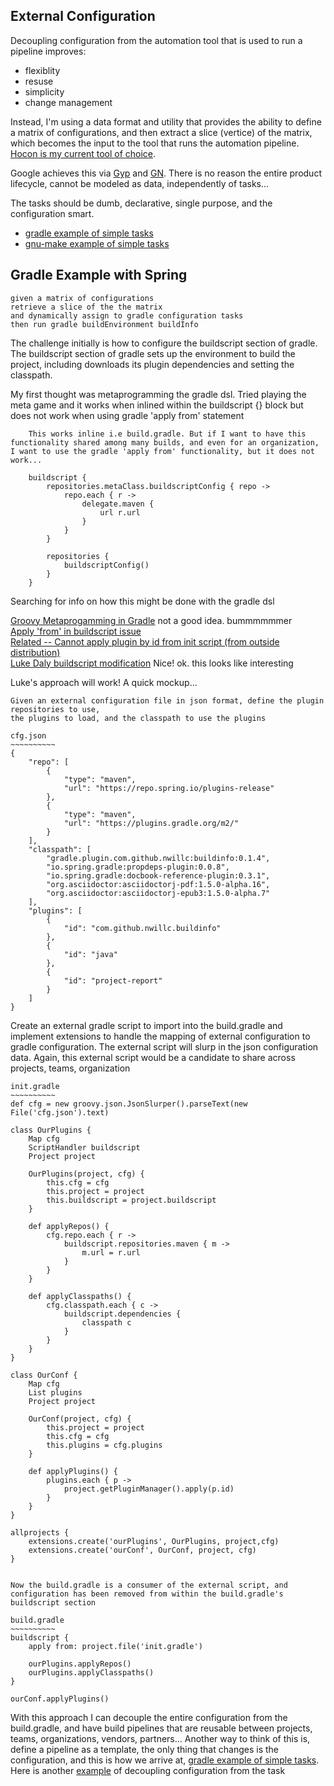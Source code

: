 External Configuration
---
Decoupling configuration from the automation tool that is used to run a pipeline improves:  

* flexiblity  
* resuse  
* simplicity  
* change management  

Instead, I'm using a data format and utility that provides the ability to define a matrix of configurations, 
and then extract a slice (vertice) of the matrix, which becomes the input to the tool that
runs the automation pipeline. [Hocon is my current tool of choice](https://github.com/138over/woo-config).   

Google achieves this via [Gyp](https://gyp.gsrc.io) and [GN](https://chromium.googlesource.com/chromium/src/tools/gn/).  There is no reason the entire product lifecycle, cannot be modeled as data, independently of tasks...

The tasks should be dumb, declarative, single purpose, and the configuration smart. 

* [gradle example of simple tasks](https://github.com/138over/woo-docs/blob/master/src/workspaces/gradle.tasks.md)  
* [gnu-make  example of simple tasks](https://github.com/138over/woo-docs/blob/master/src/workspaces/makefile.target.md)  

Gradle Example with Spring
---
```
given a matrix of configurations
retrieve a slice of the the matrix
and dynamically assign to gradle configuration tasks
then run gradle buildEnvironment buildInfo
```

The challenge initially is how to configure the buildscript section of gradle. 
The buildscript section of gradle sets up the environment to build the project, including downloads its plugin dependencies and setting the classpath.  

My first thought was metaprogramming the gradle dsl. Tried playing the meta 
game and it works when inlined within the buildscript {} block but does not 
work when using gradle 'apply from' statement

```
    This works inline i.e build.gradle. But if I want to have this functionality shared among many builds, and even for an organization, I want to use the gradle 'apply from' functionality, but it does not work... 

    buildscript {
        repositories.metaClass.buildscriptConfig { repo ->
            repo.each { r ->
                delegate.maven {
                    url r.url
                }
            }
        }

        repositories {
            buildscriptConfig()
        }
    }
```

Searching for info on how this might be done with the gradle dsl  

[Groovy Metaprogamming in Gradle](https://github.com/gradle/gradle/issues/2173) not a good idea. bummmmmmer   
[Apply 'from' in buildscript issue](https://github.com/gradle/kotlin-dsl/issues/497)   
[Related -- Cannot apply plugin by id from init script (from outside distribution)](https://github.com/gradle/gradle/issues/1322)   
[Luke Daly buildscript modification](https://discuss.gradle.org/t/how-can-you-use-an-init-script-to-specify-a-repo-dependency-for-a-plugin-jar-but-allow-version-to-be-configured-in-builds-root-project/5416/4)  Nice! ok. this looks like interesting   

Luke's approach will work!  A quick mockup...  

```
Given an external configuration file in json format, define the plugin repositories to use, 
the plugins to load, and the classpath to use the plugins

cfg.json
~~~~~~~~~~
{
    "repo": [ 
        {
            "type": "maven",
            "url": "https://repo.spring.io/plugins-release"
        },
        {
            "type": "maven",
            "url": "https://plugins.gradle.org/m2/"
        }
    ],
    "classpath": [
        "gradle.plugin.com.github.nwillc:buildinfo:0.1.4",
        "io.spring.gradle:propdeps-plugin:0.0.8",
        "io.spring.gradle:docbook-reference-plugin:0.3.1",
        "org.asciidoctor:asciidoctorj-pdf:1.5.0-alpha.16",
        "org.asciidoctor:asciidoctorj-epub3:1.5.0-alpha.7"
    ],
    "plugins": [
        {
            "id": "com.github.nwillc.buildinfo"
        },
        {
            "id": "java"
        },
        {
            "id": "project-report"
        }
    ]
}
```

Create an external gradle script to import into the build.gradle and implement 
extensions to handle the mapping of external configuration to gradle configuration.
The external script will slurp in the json configuration data. Again, this external
script would be a candidate to share across projects, teams, organization

```
init.gradle
~~~~~~~~~~
def cfg = new groovy.json.JsonSlurper().parseText(new File('cfg.json').text)

class OurPlugins {
    Map cfg
    ScriptHandler buildscript
    Project project
    
    OurPlugins(project, cfg) {
        this.cfg = cfg
        this.project = project
        this.buildscript = project.buildscript
    }

    def applyRepos() {
        cfg.repo.each { r ->
            buildscript.repositories.maven { m ->
                m.url = r.url
            }
        }
    }

    def applyClasspaths() {
        cfg.classpath.each { c ->
            buildscript.dependencies {
                classpath c
            }
        }
    }
}

class OurConf {
    Map cfg
    List plugins
    Project project

    OurConf(project, cfg) {
        this.project = project
        this.cfg = cfg
        this.plugins = cfg.plugins
    }

    def applyPlugins() {
        plugins.each { p ->
            project.getPluginManager().apply(p.id)
        }
    }
}

allprojects {
    extensions.create('ourPlugins', OurPlugins, project,cfg)
    extensions.create('ourConf', OurConf, project, cfg)
}
```

```

Now the build.gradle is a consumer of the external script, and
configuration has been removed from within the build.gradle's buildscript section

build.gradle
~~~~~~~~~~
buildscript {
    apply from: project.file('init.gradle')

    ourPlugins.applyRepos()
    ourPlugins.applyClasspaths()
}

ourConf.applyPlugins()
```

With this approach I can decouple the entire configuration from the build.gradle, and have build pipelines that are reusable between projects, teams, organizations, vendors, partners... Another way to think of this is, define a pipeline as a template, the only thing that changes is the configuration, and this is how we arrive at, [gradle  example of simple tasks](https://github.com/138over/woo-docs/blob/master/src/workspaces/gradle.tasks.md). Here is another [example](https://github.com/138over/woo-gradle-plugin/blob/master/src/test/groovy/com/qbalsoftware/gradle/BuildLogicFunctionalSpec.groovy) of decoupling configuration from the task

